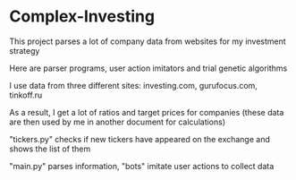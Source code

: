 # Complex-Investing
This project parses a lot of company data from websites for my investment strategy

Here are parser programs, user action imitators and trial genetic algorithms

I use data from three different sites: investing.com, gurufocus.com, tinkoff.ru

As a result, I get a lot of ratios and target prices for companies (these data are then used by me in another document for calculations)

"tickers.py" checks if new tickers have appeared on the exchange and shows the list of them

"main.py" parses information, "bots" imitate user actions to collect data
